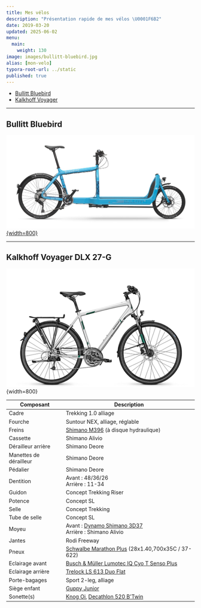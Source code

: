 ```yaml
---
title: Mes vélos
description: "Présentation rapide de mes vélos \U0001F6B2"
date: 2019-03-20
updated: 2025-06-02
menu:
  main:
    weight: 130
image: images/bullitt-bluebird.jpg
alias: [mon-velo]
typora-root-url: ../static
published: true
---
```

- [Bullitt Bluebird](#bullitt-bluebird)
- [Kalkhoff Voyager](#kalkhoff-voyager-dlx-27-g)

----

## Bullitt Bluebird

[![Bullitt Bluebird](../static/images/bullitt-bluebird.jpg "Larry vs Harry Bullitt Bluebird"){width=800}](https://larryvsharry.com/products/original-bullitt)

----

## Kalkhoff Voyager DLX 27-G

![Kalkhoff Voyager DLX 27-G](../static/images/kh15_voyager_dlx.jpg "Kalkhoff Voyager DLX 27-G"){width=800}

| Composant | Description |
| --------- | ----------- |
| Cadre | Trekking 1.0 alliage |
| Fourche | Suntour NEX, alliage, réglable |
| Freins | [Shimano M396](https://bike.shimano.com/fr-FR/product/component/acera-t3000/BL-M396.html) (à disque hydraulique) |
| Cassette | Shimano Alivio |
| Dérailleur arrière | Shimano Deore |
| Manettes de dérailleur | Shimano Deore |
| Pédalier | Shimano Deore |
| Dentition | Avant : 48/36/26<br>Arrière : 11-34 |
| Guidon | Concept Trekking Riser |
| Potence | Concept SL |
| Selle | Concept Trekking |
| Tube de selle | Concept SL |
| Moyeu | Avant : [Dynamo Shimano 3D37](https://bike.shimano.com/en-NZ/product/component/shimano/DH-3D37-QR.html)<br>Arrière : Shimano Alivio |
| Jantes | Rodi Freeway |
| Pneux | [Schwalbe Marathon Plus](https://www.schwalbe.com/fr/tour-reader/marathon-plus.html) (28x1.40,700x35C /	37-622) |
| Eclairage avant | [Busch & Müller Lumotec IQ Cyo T Senso Plus](http://en.bumm.de/produkte/dynamo-scheinwerfer/lumotec-iq-cyo-t.html) |
| Eclairage arrière | [Trelock LS 613 Duo Flat](https://www.trelock.de/web/en/licht/dynamo/dynamo-ruecklicht.php) |
| Porte-bagages | Sport 2-leg, alliage |
| Siège enfant | [Guppy Junior](https://www.polisport.com/fr/velo/produits/sieges-bebe-de-velo/guppy-junior/?id=71&pid=212) |
| Sonette(s) | [Knog Oi](https://www.knog.com.au/oi-bike-bells/oi-bike-bell-large.html), [Decathlon 520 B'Twin](https://www.decathlon.fr/sonnette-velo-520-id_8200975.html) |
